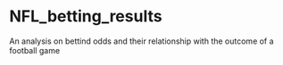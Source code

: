 # NFL_betting_results
An analysis on bettind odds and their relationship with the outcome of a football game
